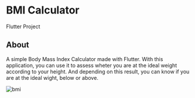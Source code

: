 # BMI Calculator
Flutter Project

## About
A simple Body Mass Index Calculator made with Flutter.
With this application, you can use it to assess wheter you are at the ideal weight according to your height. And depending on this result, you can know if you are at the ideal wight, below or above.


![bmi](https://user-images.githubusercontent.com/74110370/124348068-82a91b80-dc05-11eb-9279-b6528431911b.gif)
